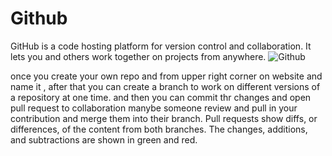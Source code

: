 # Github

GitHub is a code hosting platform for version control and collaboration. It lets you and others work together on projects from anywhere.
![Github](https://miro.medium.com/max/719/1*WaaXnUvhvrswhBJSw4YTuQ.png)

once you create your own repo and from upper right corner on website and name it , after that you can create a branch to work on different versions of a repository at one time.
and then you can commit thr changes and open pull request to collaboration manybe someone review and pull in your contribution and merge them into their branch. Pull requests show diffs, or differences, of the content from both branches. The changes, additions, and subtractions are shown in green and red.